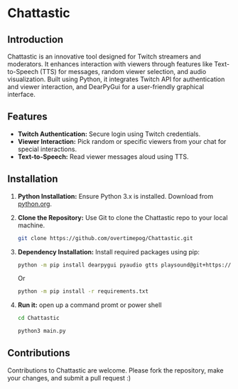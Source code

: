 # Chattastic

## Introduction
Chattastic is an innovative tool designed for Twitch streamers and moderators. It enhances interaction with viewers through features like Text-to-Speech (TTS) for messages, random viewer selection, and audio visualization. Built using Python, it integrates Twitch API for authentication and viewer interaction, and DearPyGui for a user-friendly graphical interface.

## Features
- **Twitch Authentication:** Secure login using Twitch credentials.
- **Viewer Interaction:** Pick random or specific viewers from your chat for special interactions.
- **Text-to-Speech:** Read viewer messages aloud using TTS.

## Installation
1. **Python Installation:** Ensure Python 3.x is installed. Download from [python.org](https://www.python.org/downloads/).

2. **Clone the Repository:** Use Git to clone the Chattastic repo to your local machine.
    ```sh
    git clone https://github.com/overtimepog/Chattastic.git
    ```

3. **Dependency Installation:** Install required packages using pip:
   ```sh
   python -m pip install dearpygui pyaudio gtts playsound@git+https://github.com/taconi/playsound requests sounddevice flask numpy
   ```
   Or
   ```sh 
   python -m pip install -r requirements.txt
   ```

4. **Run it:** open up a command promt or power shell
    ```sh
    cd Chattastic
    ```
    ```sh
    python3 main.py
    ```

## Contributions
Contributions to Chattastic are welcome. Please fork the repository, make your changes, and submit a pull request :)
